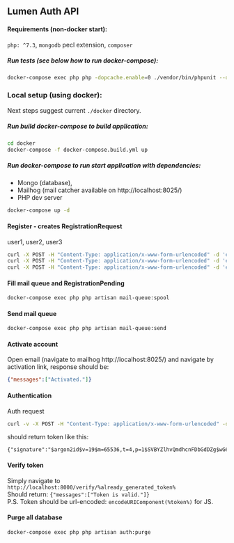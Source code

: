 ## Lumen Auth API

#### Requirements (non-docker start):
`php: ^7.3`, `mongodb` pecl extension, `composer`

##### Run tests (see below how to run docker-compose):
```bash
docker-compose exec php php -dopcache.enable=0 ./vendor/bin/phpunit --do-not-cache-result
```

### Local setup (using docker):
Next steps suggest current `./docker` directory.
##### Run build docker-compose to build application:
```bash
cd docker
docker-compose -f docker-compose.build.yml up
``` 
 
##### Run docker-compose to run start application with dependencies: 
- Mongo (database), 
- Mailhog (mail catcher available on http://localhost:8025/)
- PHP dev server
```bash
docker-compose up -d
``` 

#### Register - creates RegistrationRequest
user1, user2, user3
```bash
curl -X POST -H "Content-Type: application/x-www-form-urlencoded" -d 'email=user1@localhost&password=123' http://127.0.0.1:8000/auth
curl -X POST -H "Content-Type: application/x-www-form-urlencoded" -d 'email=user2@localhost&password=123' http://127.0.0.1:8000/auth
curl -X POST -H "Content-Type: application/x-www-form-urlencoded" -d 'email=user3@localhost&password=123' http://127.0.0.1:8000/auth
```

#### Fill mail queue and RegistrationPending 
```bash
docker-compose exec php php artisan mail-queue:spool
```

#### Send mail queue 
```bash
docker-compose exec php php artisan mail-queue:send
```

#### Activate account 
Open email (navigate to mailhog http://localhost:8025/) and navigate by activation link, response should be:
```json
{"messages":["Activated."]}
```

#### Authentication
Auth request
```bash
curl -v -X POST -H "Content-Type: application/x-www-form-urlencoded" -d 'email=user1@localhost&password=123' http://127.0.0.1:8000/auth
```
should return token like this:
```text
{"signature":"$argon2id$v=19$m=65536,t=4,p=1$SVBYZlhvQmdhcnFDbGdDZg$wG6MvHxDakXXKOrfRPiXWiArxnJPviYa25osf+zfmdg","expires":1580346332,"email":"user1@localhost"}
```

#### Verify token
Simply navigate to `http://localhost:8000/verify/%already_generated_token%`  
Should return: `{"messages":["Token is valid."]}`  
P.S. Token should be url-encoded: `encodeURIComponent(%token%)` for JS.

#### Purge all database
```bash
docker-compose exec php php artisan auth:purge
```
